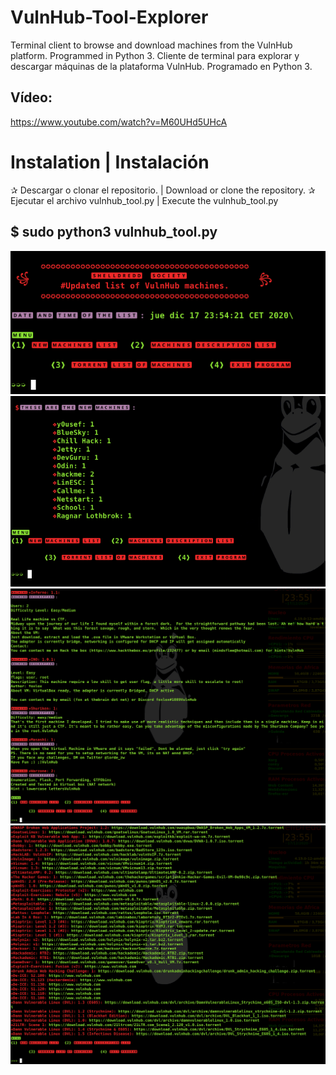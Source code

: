 # VulnHub-Tool-Explorer
Terminal client to browse and download machines from the VulnHub platform. Programmed in Python 3.
Cliente de terminal para explorar y descargar máquinas de la plataforma VulnHub. Programado en Python 3.
## Vídeo:
https://www.youtube.com/watch?v=M60UHd5UHcA

# Instalation | Instalación
✰ Descargar o clonar el repositorio. | Download or clone the repository.
✰ Ejecutar el archivo vulnhub_tool.py | Execute the vulnhub_tool.py
## $ sudo python3 vulnhub_tool.py

![alt text](/images/1.png)
![alt text](/images/2.png)
![alt text](/images/3.png)
![alt text](/images/4.png)
